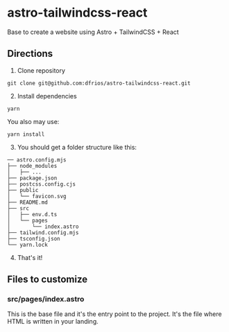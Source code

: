 # astro-tailwindcss-react
Base to create a website using Astro + TailwindCSS + React

## Directions

1. Clone repository
```shell
git clone git@github.com:dfrios/astro-tailwindcss-react.git
```

2. Install dependencies
```shell
yarn
```
You also may use:
```shell
yarn install
```

3. You should get a folder structure like this:
```
── astro.config.mjs
├── node_modules
│   ├── ...
├── package.json
├── postcss.config.cjs
├── public
│   └── favicon.svg
├── README.md
├── src
│   ├── env.d.ts
│   └── pages
│       └── index.astro
├── tailwind.config.mjs
├── tsconfig.json
└── yarn.lock
```

4. That's it!


## Files to customize

### src/pages/index.astro
This is the base file and it's the entry point to the project. It's the file where HTML is written in your landing.

